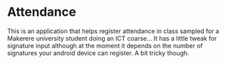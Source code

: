 # Attendance
This is an application that helps register attendance in class sampled for a Makerere university student doing an ICT coarse... It has a little tweak for signature input although at the moment it depends on the number of signatures your android device can register. A bit tricky though.
